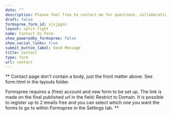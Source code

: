 ```yaml
---
date: ""
description: Please feel free to contact me for questions, collaborations, suggestions or anything related to my research interests. Of course you can also follow me in social media (instagram or twitter) for no-academic stuff, like cycling, running, landscape photography o my personal hobbies.  Happy to catch up and see what other people is doing.
draft: false
formspree_form_id: xjvjpgnn
layout: split-right
name: Contact Us Form
show_poweredby_formspree: false
show_social_links: true
submit_button_label: Send Message
title: Contact
type: form
url: contact
---
```


** Contact page don't contain a body, just the front matter above.
See form.html in the layouts folder.

Formspree requires a (free) account and new form to be set up. The link is made on the final published url in the field: Restrict to Domain. It is possible to register up to 2 emails free and you can select which one you want the forms to go to within Formspree in the Settings tab.
**
